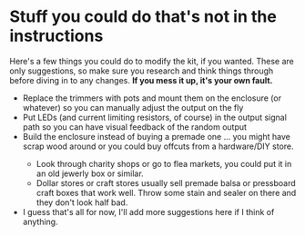 <h1>Stuff you could do that's not in the instructions</h1>
<p>Here's a few things you could do to modify the kit, if you wanted. These are only suggestions, so make sure you research and think things through before diving in to any changes. <b>If you mess it up, it's your own fault.</b></p>
<ul>
  <li>Replace the trimmers with pots and mount them on the enclosure (or whatever) so you can manually adjust the output on the fly</li>
  <li>Put LEDs (and current limiting resistors, of course) in the output signal path so you can have visual feedback of the random output</li>
  <li>Build the enclosure instead of buying a premade one ... you might have scrap wood around or you could buy offcuts from a hardware/DIY store.</li>
  <ul><li>Look through charity shops or go to flea markets, you could put it in an old jewerly box or similar.</li>
      <li>Dollar stores or craft stores usually sell premade balsa or pressboard craft boxes that work well. Throw some stain and sealer on there and they don't look half bad.</li></ul>
  <li>I guess that's all for now, I'll add more suggestions here if I think of anything.</li>
</ul>
